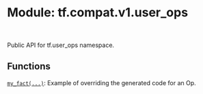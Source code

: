 <div itemscope itemtype="http://developers.google.com/ReferenceObject">
<meta itemprop="name" content="tf.compat.v1.user_ops" />
<meta itemprop="path" content="Stable" />
</div>

# Module: tf.compat.v1.user_ops


<table class="tfo-notebook-buttons tfo-api" align="left">
</table>



Public API for tf.user_ops namespace.



## Functions

[`my_fact(...)`](../../../tf/compat/v1/user_ops/my_fact.md): Example of overriding the generated code for an Op.

